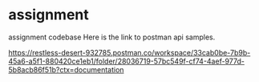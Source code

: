 # assignment
assignment codebase
Here is the link to postman api samples.

https://restless-desert-932785.postman.co/workspace/33cab0be-7b9b-45a6-a5f1-880420ce1eb1/folder/28036719-57bc549f-cf74-4aef-977d-5b8acb86f51b?ctx=documentation
